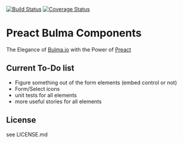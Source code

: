[![Build Status](https://www.travis-ci.org/strootje/preact-bulma-components.svg?branch=master)](https://www.travis-ci.org/strootje/preact-bulma-components)
[![Coverage Status](https://coveralls.io/repos/github/strootje/preact-bulma-components/badge.svg)](https://coveralls.io/github/strootje/preact-bulma-components)

# Preact Bulma Components

The Elegance of [Bulma.io][bulma] with the Power of [Preact][preact]

## Current To-Do list
* Figure something out of the form elements (embed control or not)
* Form/Select icons
* unit tests for all elements
* more useful stories for all elements

## License

see LICENSE.md

[bulma]: https://bulma.io/
[preact]: https://preactjs.com/
